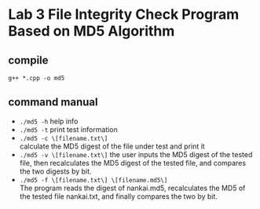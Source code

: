 # Lab 3 File Integrity Check Program Based on MD5 Algorithm

## compile
`g++ *.cpp -o md5`

## command manual

+ `./md5 -h`
  help info
+ `./md5 -t`
  print test information
+ `./md5 -c \[filename.txt\]`  
  calculate the MD5 digest of the file under test and print it
+ `./md5 -v \[filename.txt\]` 
  the user inputs the MD5 digest of the tested file, then recalculates the MD5 digest of the tested file, and compares the two digests by bit.
+ `./md5 -f \[filename.txt\] \[filename.md5\]`  
  The program reads the digest of nankai.md5, recalculates the MD5 of the tested file nankai.txt, and finally compares the two by bit.
